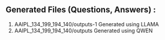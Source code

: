 Generated Files (Questions, Answers) :
-------------------------------
1) AAIPL_134_199_194_140/outputs-1  Generated using LLAMA
2) AAIPL_134_199_194_140/outputs  Generated using QWEN 


